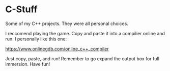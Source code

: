 # C-Stuff

Some of my C++ projects. They were all personal choices. 

I reccomend playing the game. Copy and paste it into a compilier online and run. I personally like this one:

https://www.onlinegdb.com/online_c++_compiler

Just copy, paste, and run! Remember to go expand the output box for full immersion. Have fun!
